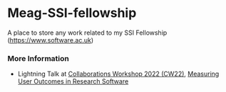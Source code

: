 # Meag-SSI-fellowship
A place to store any work related to my SSI Fellowship (https://www.software.ac.uk)

### More Information
- Lightning Talk at [Collaborations Workshop 2022 (CW22)](https://software.ac.uk/cw22), [Measuring User Outcomes in Research Software](https://ssi-cw.figshare.com/articles/presentation/Measuring_User_Outcomes_in_Research_Software/19469855)
